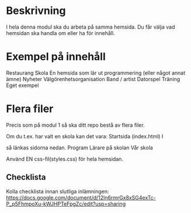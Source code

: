 # Beskrivning
I hela denna modul ska du arbeta på samma hemsida. 
Du får välja vad hemsidan ska handla om eller ha för innehåll. 

# Exempel på innehåll
Restaurang
Skola
En hemsida som lär ut programmering (eller något annat ämne)
Nyheter
Välgörenhetsorganisation
Band / artist
Datorspel
Träning
Eget exempel

# Flera filer
Precis som på modul 1 så ska ditt repo bestå av flera filer. 

Om du t.ex. har valt en skola kan det vara:
Startsida (index.html)
I <nav> så länkas sidorna nedan.
Program
Lärare på skolan
Vår skola

Använd EN css-fil(styles.css) för hela hemsidan.

# Checklista
Kolla checklista innan slutliga inlämningen: https://docs.google.com/document/d/12ln6rmrGx8xSG4exTc-P_p5FhmpoXu-kWJHPTeFpgZc/edit?usp=sharing